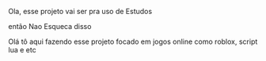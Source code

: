 Ola, esse projeto vai ser pra uso de Estudos

então Nao Esqueca disso

Olá tô aqui fazendo esse
projeto focado em jogos
online como
roblox, script lua
e etc
